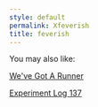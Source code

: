 ```yaml
---
style: default
permalink: Xfeverish
title: feverish
---
```

You may also like:

[We've Got A Runner](http://scp-wiki.net/we-ve-got-a-runner)

[Experiment Log 137](http://scp-wiki.net/experiment-log-137)
